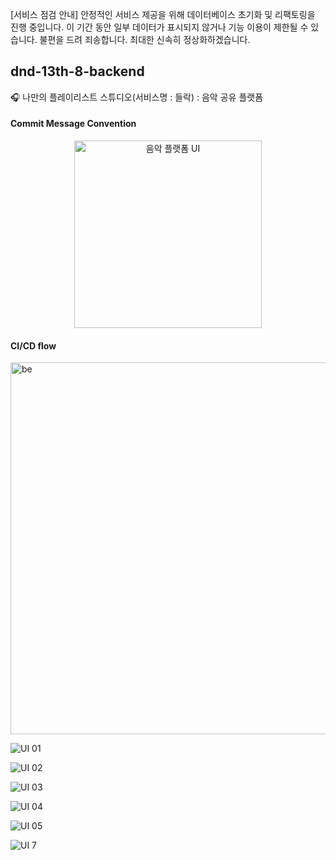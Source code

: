 [서비스 점검 안내]
안정적인 서비스 제공을 위해 데이터베이스 초기화 및 리팩토링을 진행 중입니다.
이 기간 동안 일부 데이터가 표시되지 않거나 기능 이용이 제한될 수 있습니다.
불편을 드려 죄송합니다. 최대한 신속히 정상화하겠습니다.

## dnd-13th-8-backend
🎧 나만의 플레이리스트 스튜디오(서비스명 : 들락)  : 음악 공유 플랫폼

#### Commit Message Convention
<div align="center">
  <img src="https://github.com/user-attachments/assets/6d7788be-bde5-4113-a426-5f38ebcb7eab" alt="음악 플랫폼 UI" width="300"/>
</div>

#### CI/CD flow

<img width="842" height="595" alt="be" src="https://github.com/user-attachments/assets/856dd0d5-1afb-401a-835c-670c1244519b" />

![UI 01](https://github.com/user-attachments/assets/ffbf43ef-12ce-426e-bea9-37410df80e41)


![UI 02](https://github.com/user-attachments/assets/82828148-6236-42ec-a666-bd173a79d365)


![UI 03](https://github.com/user-attachments/assets/673013a8-25e1-4b58-ab90-c2f794871cb2)


![UI 04](https://github.com/user-attachments/assets/85cb694b-9947-4638-b96a-2920c84bdceb)


![UI 05](https://github.com/user-attachments/assets/88a60ab7-4c3d-4854-a95d-6dbcf43bfa10)


![UI 7](https://github.com/user-attachments/assets/57edb3f1-92e0-491c-b539-084c1125f0c7)



